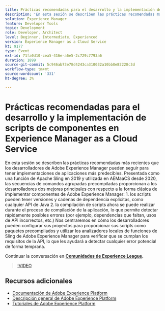 ```yaml
---
title: Prácticas recomendadas para el desarrollo y la implementación de scripts de componentes en Experience Manager as a Cloud Service
description: 'En esta sesión se describen las prácticas recomendadas más recientes que los desarrolladores de Adobe Experience Manager pueden seguir para tener implementaciones de aplicaciones más predecibles. Presentada como una función de Apache Sling en 2019 y utilizada en AEMaaCS desde 2020, las secuencias de comandos agrupadas precompiladas proporcionan a los desarrolladores dos grandes mejoras con respecto a la forma clásica de implementar componentes de Adobe Experience Manager: 1. los scripts pueden tener versiones y cadenas de dependencia explícitas, como cualquier API de Java 2. la compilación de scripts ahora se puede realizar durante el proceso de compilación de la aplicación, lo que permite detectar rápidamente posibles errores (por ejemplo, dependencias que faltan, usos de API incorrectos, etc.) Nos centraremos en cómo los desarrolladores pueden configurar sus proyectos para proporcionar sus scripts como paquetes precompilados y utilizar los analizadores locales de funciones de Sling de Adobe Experience Manager para verificar que se cumplan los requisitos de la API, lo que les ayudará a detectar cualquier error potencial de forma temprana.'
solution: Experience Manager
feature: Developer Tools
topic: Development
role: Developer, Architect
level: Beginner, Intermediate, Experienced
version: Experience Manager as a Cloud Service
kt: 9177
type: Event
exl-id: 71fa0d10-cea5-416e-a6e5-2c729c7793a6
duration: 1899
source-git-commit: 5c946ab73e78d4243ca310032a10bb8e82228c3d
workflow-type: tm+mt
source-wordcount: '331'
ht-degree: 3%

---
```


# Prácticas recomendadas para el desarrollo y la implementación de scripts de componentes en Experience Manager as a Cloud Service

En esta sesión se describen las prácticas recomendadas más recientes que los desarrolladores de Adobe Experience Manager pueden seguir para tener implementaciones de aplicaciones más predecibles. Presentada como una función de Apache Sling en 2019 y utilizada en AEMaaCS desde 2020, las secuencias de comandos agrupadas precompiladas proporcionan a los desarrolladores dos mejoras principales con respecto a la forma clásica de implementar componentes de Adobe Experience Manager: 1. los scripts pueden tener versiones y cadenas de dependencia explícitas, como cualquier API de Java 2. la compilación de scripts ahora se puede realizar durante el proceso de compilación de la aplicación, lo que permite detectar rápidamente posibles errores (por ejemplo, dependencias que faltan, usos de API incorrectos, etc.) Nos centraremos en cómo los desarrolladores pueden configurar sus proyectos para proporcionar sus scripts como paquetes precompilados y utilizar los analizadores locales de funciones de Sling de Adobe Experience Manager para verificar que se cumplan los requisitos de la API, lo que les ayudará a detectar cualquier error potencial de forma temprana.

Continuar la conversación en **[Comunidades de Experience League](https://adobe.ly/3zJrS0f)**.

>[!VIDEO](https://video.tv.adobe.com/v/337851/?quality=12&learn=on&hidetitle=true)

## Recursos adicionales

- [Documentación de Adobe Experience Platform](https://experienceleague.adobe.com/docs/experience-platform.html?lang=es)
- [Descripción general de Adobe Experience Platform](https://experienceleague.adobe.com/docs/experience-platform/landing/home.html?lang=es)
- [Tutoriales de Adobe Experience Platform](https://experienceleague.adobe.com/docs/platform-learn/tutorials/overview.html?lang=es)

